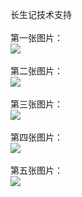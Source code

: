 长生记技术支持</br></br>
第一张图片：</br>
![](https://github.com/charche/charche/blob/csj/1.jpg?raw=true)</br></br>
第二张图片：</br>
![](https://github.com/charche/charche/blob/csj/2.jpg?raw=true)</br></br>
第三张图片：</br>
![](https://github.com/charche/charche/blob/csj/3.jpg?raw=true)</br></br>
第四张图片：</br>
![](https://github.com/charche/charche/blob/csj/4.jpg?raw=true)</br></br>
第五张图片：</br>
![](https://github.com/charche/charche/blob/csj/5.jpg?raw=true)</br></br>
